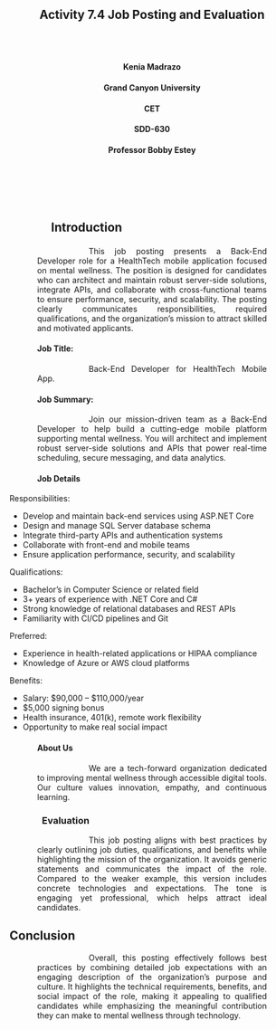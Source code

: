 <br><br>
<h2 align="center">Activity 7.4 Job Posting and Evaluation</h2>
<br><br>

<h4 align="center">Kenia Madrazo</h4>
<h4 align="center">Grand Canyon University</h4>
<h4 align="center">CET</h4>
<h4 align="center">SDD-630</h4>                     
<h4 align="center">Professor Bobby Estey</h4>
<br><br>                  
<br><br>

<h2><p style="text-align: justify; margin-left: 3.5em; margin-right: 3.5em;">Introduction</h3>
<p style="text-align: justify; text-indent: 4.5em; margin-left: 3.5em; margin-right: 3.5em;">
&emsp;&emsp;This job posting presents a Back-End Developer role for a HealthTech mobile application focused on mental wellness. The position is designed for candidates who can architect and maintain robust server-side solutions, integrate APIs, and collaborate with cross-functional teams to ensure performance, security, and scalability. The posting clearly communicates responsibilities, required qualifications, and the organization’s mission to attract skilled and motivated applicants. </p>

<h4><p style="text-align: justify; margin-left: 3.5em; margin-right: 3.5em;">Job Title: </h4><p style="text-align: justify; text-indent: 4.5em; margin-left: 3.5em; margin-right: 3.5em;">&emsp;&emsp;Back-End Developer for HealthTech Mobile App.

<h4><p style="text-align: justify; margin-left: 3.5em; margin-right: 3.5em;">Job Summary:</h4>
<p style="text-align: justify; text-indent: 4.5em; margin-left: 3.5em; margin-right: 3.5em;">
&emsp;&emsp;Join our mission-driven team as a Back-End Developer to help build a cutting-edge mobile platform supporting mental wellness. You will architect and implement robust server-side solutions and APIs that power real-time scheduling, secure messaging, and data analytics.</p>

<h4><p style="text-align: justify; margin-left: 3.5em; margin-right: 3.5em;">Job Details</h4>
<p style="text-align: justify; text-indent: 4.5em; margin-left: 3.5em; margin-right: 3.5em;">

Responsibilities:

- Develop and maintain back-end services using ASP.NET Core
- Design and manage SQL Server database schema
- Integrate third-party APIs and authentication systems
- Collaborate with front-end and mobile teams
- Ensure application performance, security, and scalability

Qualifications:
- Bachelor’s in Computer Science or related field
- 3+ years of experience with .NET Core and C#
- Strong knowledge of relational databases and REST APIs
- Familiarity with CI/CD pipelines and Git

Preferred:
- Experience in health-related applications or HIPAA compliance
- Knowledge of Azure or AWS cloud platforms

Benefits:
- Salary: $90,000 – $110,000/year
- $5,000 signing bonus
- Health insurance, 401(k), remote work flexibility
- Opportunity to make real social impact

<h4><p style="text-align: justify; margin-left: 3.5em; margin-right: 3.5em;">About Us</h4>
<p style="text-align: justify; text-indent: 4.5em; margin-left: 3.5em; margin-right: 3.5em;">&emsp;&emsp;We are a tech-forward organization dedicated to improving mental wellness through accessible digital tools. Our culture values innovation, empathy, and continuous learning.</p>

<h3><p style="text-align: justify; margin-left: 3.5em; margin-right: 3.5em;">Evaluation</h3>
<p style="text-align: justify; text-indent: 4.5em; margin-left: 3.5em; margin-right: 3.5em;">&emsp;&emsp;This job posting aligns with best practices by clearly outlining job duties, qualifications, and benefits while highlighting the mission of the organization. It avoids generic statements and communicates the impact of the role. Compared to the weaker example, this version includes concrete technologies and expectations. The tone is engaging yet professional, which helps attract ideal candidates.

## Conclusion

<p style="text-align: justify; text-indent: 4.5em; margin-left: 3.5em; margin-right: 3.5em;">&emsp;&emsp;Overall, this posting effectively follows best practices by combining detailed job expectations with an engaging description of the organization’s purpose and culture. It highlights the technical requirements, benefits, and social impact of the role, making it appealing to qualified candidates while emphasizing the meaningful contribution they can make to mental wellness through technology.</p>